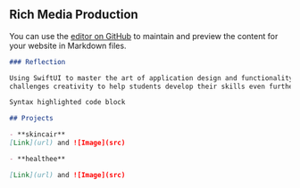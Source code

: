 ## Rich Media Production

You can use the [editor on GitHub](https://github.com/mysidiaa/newmedia/edit/gh-pages/index.md) to maintain and preview the content for your website in Markdown files.
```markdown
### Reflection

Using SwiftUI to master the art of application design and functionality, NMIX 4310 is a class that provides rigor and 
challenges creativity to help students develop their skills even further. 

```

```markdown
Syntax highlighted code block

## Projects

- **skincair**
[Link](url) and ![Image](src)

- **healthee**

[Link](url) and ![Image](src)
```
